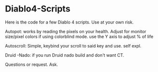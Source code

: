 # Diablo4-Scripts
Here is the code for a few Diablo 4 scripts. Use at your own risk. 

Autopot: works by reading the pixels on your health. Adjust for monitor size/pixel colors if using colorblind mode. use the Y axis to adjust % of life

Autoscroll: Simple, keybind your scroll to said key and use. self expl. 

Druid -Nado: if you run Druid nado build and don't want CT. 


Questions or request. Ask. 
